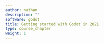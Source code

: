```yaml
---
author: nathan
description: ""
software: godot
title: Getting started with Godot in 2021
type: course_chapter
weight: 1
---
```


